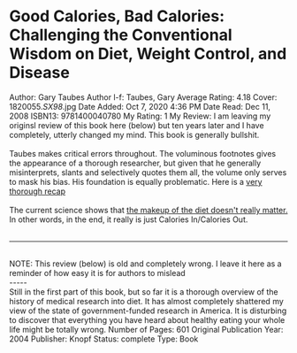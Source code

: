 # Good Calories, Bad Calories: Challenging the Conventional Wisdom on Diet, Weight Control, and Disease

Author: Gary Taubes
Author l-f: Taubes, Gary
Average Rating: 4.18
Cover: 1820055._SX98_.jpg
Date Added: Oct 7, 2020 4:36 PM
Date Read: Dec 11, 2008
ISBN13: 9781400040780
My Rating: 1
My Review: I am leaving my originsl review of this book here (below) but ten years later and I have completely, utterly changed my mind. This book is generally bullshit.<br/><br/>Taubes makes critical errors throughout. The voluminous footnotes gives the appearance of a thorough researcher, but given that he generally misinterprets, slants and selectively quotes them all, the volume only serves to mask his bias. His foundation is equally problematic. Here is a <a href="http://anthonycolpo.com/the-art-of-bullshit-part-1-gary-taubes-and-nusi/">very thorough recap</a><br/><br/>The current science shows that <a href="https://examine.com/nutrition/low-fat-vs-low-carb-for-weight-loss/">the makeup of the diet doesn't really matter.</a> In other words, in the end, it really is just Calories In/Calories Out.<br/><br/><hr><br/>NOTE: This review (below) is old and completely wrong. I leave it here as a reminder of how easy it is for authors to mislead<br/>-----<br/>Still in the first part of this book, but so far it is a thorough overview of the history of medical research into diet.  It has almost completely shattered my view of the state of government-funded research in America.  It is disturbing to discover that everything you have heard about healthy eating your whole life might be totally wrong.
Number of Pages: 601
Original Publication Year: 2004
Publisher: Knopf
Status: complete
Type: Book
